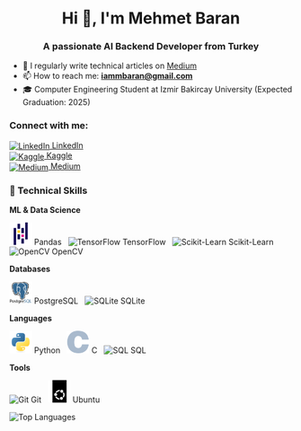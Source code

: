 <h1 align="center">Hi 👋, I'm Mehmet Baran</h1>
<h3 align="center">A passionate AI Backend Developer from Turkey</h3>

- 📝 I regularly write technical articles on [Medium](https://medium.com/@iammbrn)  
- 📫 How to reach me: **iammbaran@gmail.com**  
- 🎓 Computer Engineering Student at Izmir Bakircay University (Expected Graduation: 2025)

<h3 align="left">Connect with me:</h3>
<p align="left">
  <a href="https://linkedin.com/in/iammbrn" target="_blank">
    <img align="center" src="https://raw.githubusercontent.com/rahuldkjain/github-profile-readme-generator/master/src/images/icons/Social/linked-in-alt.svg" alt="LinkedIn" height="30" width="40" /> LinkedIn
  </a>
  <br>
  <a href="https://kaggle.com/iammbrn" target="_blank">
    <img align="center" src="https://raw.githubusercontent.com/rahuldkjain/github-profile-readme-generator/master/src/images/icons/Social/kaggle.svg" alt="Kaggle" height="30" width="40" /> Kaggle
  </a>
  <br>
  <a href="https://medium.com/@iammbrn" target="_blank">
    <img align="center" src="https://raw.githubusercontent.com/rahuldkjain/github-profile-readme-generator/master/src/images/icons/Social/medium.svg" alt="Medium" height="30" width="40" /> Medium
  </a>
</p>

<h3 align="left">🧠 Technical Skills</h3>

**ML & Data Science**  
<p align="left">
  <img src="https://raw.githubusercontent.com/devicons/devicon/master/icons/pandas/pandas-original.svg" alt="Pandas" width="40" height="40"/> Pandas &nbsp;
  <img src="https://www.vectorlogo.zone/logos/tensorflow/tensorflow-icon.svg" alt="TensorFlow" width="40" height="40"/> TensorFlow &nbsp;
  <img src="https://upload.wikimedia.org/wikipedia/commons/0/05/Scikit_learn_logo_small.svg" alt="Scikit-Learn" width="40" height="40"/> Scikit-Learn &nbsp;
  <img src="https://www.vectorlogo.zone/logos/opencv/opencv-icon.svg" alt="OpenCV" width="40" height="40"/> OpenCV
</p>

**Databases**  
<p align="left">
  <img src="https://raw.githubusercontent.com/devicons/devicon/master/icons/postgresql/postgresql-original-wordmark.svg" alt="PostgreSQL" width="40" height="40"/> PostgreSQL &nbsp;
  <img src="https://www.vectorlogo.zone/logos/sqlite/sqlite-icon.svg" alt="SQLite" width="40" height="40"/> SQLite
</p>

**Languages**  
<p align="left">
  <img src="https://raw.githubusercontent.com/devicons/devicon/master/icons/python/python-original.svg" alt="Python" width="40" height="40"/> Python &nbsp;
  <img src="https://raw.githubusercontent.com/devicons/devicon/master/icons/c/c-original.svg" alt="C" width="40" height="40"/> C &nbsp;
  <img src="https://www.svgrepo.com/show/331760/sql-database-generic.svg" alt="SQL" width="40" height="40"/> SQL
</p>

**Tools**  
<p align="left">
  <img src="https://www.vectorlogo.zone/logos/git-scm/git-scm-icon.svg" alt="Git" width="40" height="40"/> Git &nbsp;
  <img src="https://raw.githubusercontent.com/devicons/devicon/master/icons/ubuntu/ubuntu-plain.svg" alt="Ubuntu" width="40" height="40"/> Ubuntu
</p>

<p><img align="left" src="https://github-readme-stats.vercel.app/api/top-langs?username=iammbrn&show_icons=true&locale=en&layout=compact&theme=vision-friendly-dark" alt="Top Languages" /></p>
